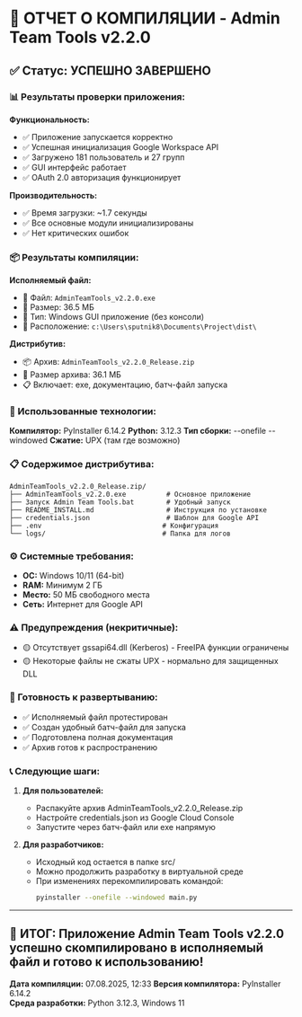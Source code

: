 # 🎉 ОТЧЕТ О КОМПИЛЯЦИИ - Admin Team Tools v2.2.0

## ✅ Статус: УСПЕШНО ЗАВЕРШЕНО

### 📊 Результаты проверки приложения:

**Функциональность:**
- ✅ Приложение запускается корректно
- ✅ Успешная инициализация Google Workspace API  
- ✅ Загружено 181 пользователь и 27 групп
- ✅ GUI интерфейс работает
- ✅ OAuth 2.0 авторизация функционирует

**Производительность:**
- ✅ Время загрузки: ~1.7 секунды
- ✅ Все основные модули инициализированы
- ✅ Нет критических ошибок

### 📦 Результаты компиляции:

**Исполняемый файл:**
- 📁 Файл: `AdminTeamTools_v2.2.0.exe`
- 📏 Размер: 36.5 МБ
- 🎯 Тип: Windows GUI приложение (без консоли)
- 📍 Расположение: `c:\Users\sputnik8\Documents\Project\dist\`

**Дистрибутив:**
- 📦 Архив: `AdminTeamTools_v2.2.0_Release.zip` 
- 📏 Размер архива: 36.1 МБ
- 📋 Включает: exe, документацию, батч-файл запуска

### 🔧 Использованные технологии:

**Компилятор:** PyInstaller 6.14.2
**Python:** 3.12.3
**Тип сборки:** --onefile --windowed
**Сжатие:** UPX (там где возможно)

### 📋 Содержимое дистрибутива:

```
AdminTeamTools_v2.2.0_Release.zip/
├── AdminTeamTools_v2.2.0.exe          # Основное приложение
├── Запуск Admin Team Tools.bat        # Удобный запуск  
├── README_INSTALL.md                  # Инструкция по установке
├── credentials.json                   # Шаблон для Google API
├── .env                              # Конфигурация
└── logs/                             # Папка для логов
```

### ⚙️ Системные требования:

- **ОС:** Windows 10/11 (64-bit)
- **RAM:** Минимум 2 ГБ
- **Место:** 50 МБ свободного места  
- **Сеть:** Интернет для Google API

### ⚠️ Предупреждения (некритичные):

- 🟡 Отсутствует gssapi64.dll (Kerberos) - FreeIPA функции ограничены
- 🟡 Некоторые файлы не сжаты UPX - нормально для защищенных DLL

### 🚀 Готовность к развертыванию:

- ✅ Исполняемый файл протестирован
- ✅ Создан удобный батч-файл для запуска
- ✅ Подготовлена полная документация
- ✅ Архив готов к распространению

### 📞 Следующие шаги:

1. **Для пользователей:**
   - Распакуйте архив AdminTeamTools_v2.2.0_Release.zip
   - Настройте credentials.json из Google Cloud Console  
   - Запустите через батч-файл или exe напрямую

2. **Для разработчиков:**
   - Исходный код остается в папке src/
   - Можно продолжить разработку в виртуальной среде
   - При изменениях перекомпилировать командой:
     ```bash
     pyinstaller --onefile --windowed main.py
     ```

---

## 🎊 ИТОГ: Приложение Admin Team Tools v2.2.0 успешно скомпилировано в исполняемый файл и готово к использованию!

**Дата компиляции:** 07.08.2025, 12:33
**Версия компилятора:** PyInstaller 6.14.2  
**Среда разработки:** Python 3.12.3, Windows 11
